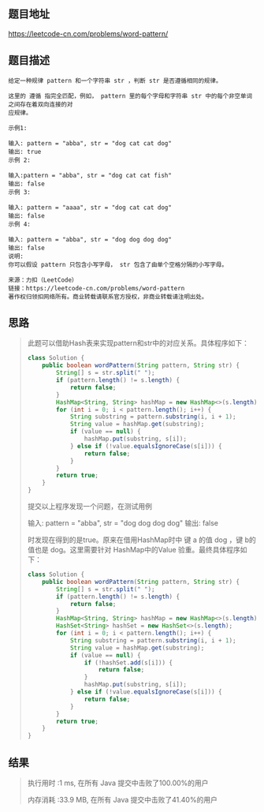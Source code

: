 
## 题目地址
https://leetcode-cn.com/problems/word-pattern/

## 题目描述
```
给定一种规律 pattern 和一个字符串 str ，判断 str 是否遵循相同的规律。

这里的 遵循 指完全匹配，例如， pattern 里的每个字母和字符串 str 中的每个非空单词之间存在着双向连接的对
应规律。

示例1:

输入: pattern = "abba", str = "dog cat cat dog"
输出: true
示例 2:

输入:pattern = "abba", str = "dog cat cat fish"
输出: false
示例 3:

输入: pattern = "aaaa", str = "dog cat cat dog"
输出: false
示例 4:

输入: pattern = "abba", str = "dog dog dog dog"
输出: false
说明:
你可以假设 pattern 只包含小写字母， str 包含了由单个空格分隔的小写字母。    

来源：力扣（LeetCode）
链接：https://leetcode-cn.com/problems/word-pattern
著作权归领扣网络所有。商业转载请联系官方授权，非商业转载请注明出处。
```

## 思路

>   此题可以借助Hash表来实现pattern和str中的对应关系。具体程序如下：
>
>   ```java
>   class Solution {
>       public boolean wordPattern(String pattern, String str) {
>           String[] s = str.split(" ");
>           if (pattern.length() != s.length) {
>               return false;
>           }
>           HashMap<String, String> hashMap = new HashMap<>(s.length);
>           for (int i = 0; i < pattern.length(); i++) {
>               String substring = pattern.substring(i, i + 1);
>               String value = hashMap.get(substring);
>               if (value == null) {
>                   hashMap.put(substring, s[i]);
>               } else if (!value.equalsIgnoreCase(s[i])) {
>                   return false;
>               }
>           }
>           return true;
>       }
>   }
>   ```
>
>   提交以上程序发现一个问题，在测试用例
>
>   输入: pattern = "abba", str = "dog dog dog dog"
>   输出: false
>
>   时发现在得到的是true。原来在借用HashMap时中 键 a 的值 dog ，键 b的值也是 dog。这里需要针对 HashMap中的Value 验重。最终具体程序如下：
>
>   ```java
>   class Solution {
>       public boolean wordPattern(String pattern, String str) {
>           String[] s = str.split(" ");
>           if (pattern.length() != s.length) {
>               return false;
>           }
>           HashMap<String, String> hashMap = new HashMap<>(s.length);
>           HashSet<String> hashSet = new HashSet<>(s.length);
>           for (int i = 0; i < pattern.length(); i++) {
>               String substring = pattern.substring(i, i + 1);
>               String value = hashMap.get(substring);
>               if (value == null) {
>                   if (!hashSet.add(s[i])) {
>                       return false;
>                   }
>                   hashMap.put(substring, s[i]);
>               } else if (!value.equalsIgnoreCase(s[i])) {
>                   return false;
>               }
>           }
>           return true;
>       }
>   }
>   ```
>
>   

## 结果

> 执行用时 :1 ms, 在所有 Java 提交中击败了100.00%的用户
>
> 内存消耗 :33.9 MB, 在所有 Java 提交中击败了41.40%的用户

